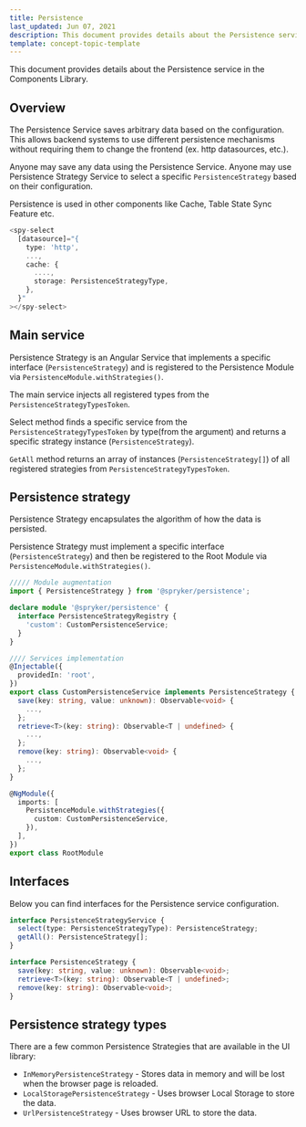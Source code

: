 ```yaml
---
title: Persistence
last_updated: Jun 07, 2021
description: This document provides details about the Persistence service in the Components Library.
template: concept-topic-template
---
```



This document provides details about the Persistence service in the Components Library.

## Overview

The Persistence Service saves arbitrary data based on the configuration. This allows backend systems to use different persistence mechanisms without requiring them to change the frontend (ex. http datasources, etc.).

Anyone may save any data using the Persistence Service. Anyone may use Persistence Strategy Service to select a specific `PersistenceStrategy` based on their configuration.

Persistence is used in other components like Cache, Table State Sync Feature etc.

```ts
<spy-select
  [datasource]="{
    type: 'http',
    ...,
    cache: {
      ....,
      storage: PersistenceStrategyType,
    },
  }"
></spy-select>
```

## Main service

Persistence Strategy is an Angular Service that implements a specific interface (`PersistenceStrategy`) and is registered to the Persistence Module via `PersistenceModule.withStrategies()`.

The main service injects all registered types from the `PersistenceStrategyTypesToken`.

Select method finds a specific service from the `PersistenceStrategyTypesToken` by type(from the argument) and returns a specific strategy instance (`PersistenceStrategy`).

`GetAll` method returns an array of instances (`PersistenceStrategy[]`) of all registered strategies from `PersistenceStrategyTypesToken`.

## Persistence strategy

Persistence Strategy encapsulates the algorithm of how the data is persisted.

Persistence Strategy must implement a specific interface (`PersistenceStrategy`) and then be registered to the Root Module via `PersistenceModule.withStrategies()`.

```ts
///// Module augmentation
import { PersistenceStrategy } from '@spryker/persistence';

declare module '@spryker/persistence' {
  interface PersistenceStrategyRegistry {
    'custom': CustomPersistenceService;
  }
}

//// Services implementation
@Injectable({
  providedIn: 'root',
})
export class CustomPersistenceService implements PersistenceStrategy {
  save(key: string, value: unknown): Observable<void> {
    ...,
  };
  retrieve<T>(key: string): Observable<T | undefined> {
    ...,
  };
  remove(key: string): Observable<void> {
    ...,
  };
}

@NgModule({
  imports: [
    PersistenceModule.withStrategies({
      custom: CustomPersistenceService,
    }),
  ],
})
export class RootModule
```

## Interfaces

Below you can find interfaces for the Persistence service configuration.

```ts
interface PersistenceStrategyService {
  select(type: PersistenceStrategyType): PersistenceStrategy;
  getAll(): PersistenceStrategy[];
}

interface PersistenceStrategy {
  save(key: string, value: unknown): Observable<void>;
  retrieve<T>(key: string): Observable<T | undefined>;
  remove(key: string): Observable<void>;
}
```

## Persistence strategy types

There are a few common Persistence Strategies that are available in the UI library:

- `InMemoryPersistenceStrategy` - Stores data in memory and will be lost when the browser page is reloaded.
- `LocalStoragePersistenceStrategy` - Uses browser Local Storage to store the data.
- `UrlPersistenceStrategy` - Uses browser URL to store the data.
